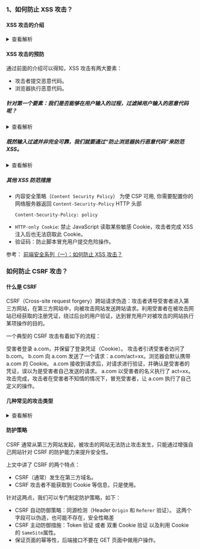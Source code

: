 ### 1、如何防止 XSS 攻击？

#### XSS 攻击的介绍

<details>
<summary>查看解析</summary>

Cross-Site Scripting（跨站脚本攻击）简称 XSS，是一种代码注入攻击。攻击者通过在目标网站上注入恶意脚本，使之在用户的浏览器上运行。利用这些恶意脚本，攻击者可获取用户的敏感信息如 Cookie、SessionID 等，进而危害数据安全。

XSS 分类

根据攻击的来源，XSS 攻击可分为存储型、反射型和 DOM 型三种。

| 类型       | 存储区                  | 插入点          |
| ---------- | ----------------------- | --------------- |
| 存储型 XSS | 后端数据库              | HTML            |
| 反射型 XSS | URL                     | HTML            |
| DOM 型 XSS | 后端数据库/前端存储/URL | 前端 JavaScript |

存储型 XSS

- 攻击者将恶意代码提交到目标网站的数据库中。
- 用户打开目标网站时，网站服务端将恶意代码从数据库取出，拼接在 HTML 中返回给浏览器。
- 用户浏览器接收到响应后解析执行，混在其中的恶意代码也被执行。
- 恶意代码窃取用户数据并发送到攻击者的网站，或者冒充用户的行为，调用目标网站接口执行攻击者指定的操作。
  > 这种攻击常见于带有用户保存数据的网站功能，如论坛发帖、商品评论、用户私信等。

反射型 XSS

- 攻击者构造出特殊的 URL，其中包含恶意代码。
- 用户打开带有恶意代码的 URL 时，网站服务端将恶意代码从 URL 中取出，拼接在 HTML 中返回给浏览器。
- 用户浏览器接收到响应后解析执行，混在其中的恶意代码也被执行。
- 恶意代码窃取用户数据并发送到攻击者的网站，或者冒充用户的行为，调用目标网站接口执行攻击者指定的操作。
  > 反射型 XSS 跟存储型 XSS 的区别是：存储型 XSS 的恶意代码存在数据库里，反射型 XSS 的恶意代码存在 URL 里。
  > 反射型 XSS 漏洞常见于通过 URL 传递参数的功能，如**网站搜索**、跳转等。
  > 由于需要用户主动打开恶意的 URL 才能生效，攻击者往往会结合多种手段诱导用户点击。
  > POST 的内容也可以触发反射型 XSS，只不过其触发条件比较苛刻（需要构造表单提交页面，并引导用户点击），所以非常少见。

DOM 型 XSS

- 攻击者构造出特殊的 URL，其中包含恶意代码。
- 用户打开带有恶意代码的 URL。
- 用户浏览器接收到响应后解析执行，前端 JavaScript 取出 URL 中的恶意代码并执行。
  > DOM 型 XSS 跟前两种 XSS 的区别：DOM 型 XSS 攻击中，**取出**和执行恶意代码由浏览器端完成，属于前端 JavaScript 自身的安全漏洞，而其他两种 XSS 都属于服务端的安全漏洞。

</details>

#### XSS 攻击的预防

通过前面的介绍可以得知，XSS 攻击有两大要素：

- 攻击者提交恶意代码。
- 浏览器执行恶意代码。

##### 针对第一个要素：我们是否能够在用户输入的过程，过滤掉用户输入的恶意代码呢？

<details>
<summary>查看解析</summary>

**1、在用户提交时，由前端过滤输入，然后提交到后端。这样做是否可行呢？**

答案是**不可行**。一旦攻击者绕过前端过滤，直接构造请求，就可以提交恶意代码了。
例如搜索框直接进行百度搜索，然后返回搜索结果页面，显示用户输入的搜索关键词

**2、那么，换一个过滤时机：后端在写入数据库前，对输入进行过滤，然后把“安全的”内容，返回给前端。这样是否可行呢？**

我们举一个例子，一个正常的用户输入了 `5 < 7` 这个内容，在写入数据库前，被转义，变成了 `5 &lt; 7`。
但问题是：在提交阶段，我们并不确定内容要输出到哪里。

- 用户的输入内容可能**同时提供给前端和客户端**，而一旦经过了 `escapeHTML()`，客户端显示的内容就变成了乱码( 5 &lt; 7 )。
- 如果提供给前端，不同场景的情况也不一样。
  如果是后端返回拼接好的 HTML 页面，则可以正常显示；但是如果是使用纯前端渲染的方式（vue/react）也不行，具体后面会分析。

</details>

##### 既然输入过滤并非完全可靠，我们就要通过“防止浏览器执行恶意代码”来防范 XSS。

<details>
<summary>查看解析</summary>

**1、预防存储型和反射型 XSS 攻击**

存储型和反射型 XSS 都是在服务端取出恶意代码后，插入到响应 HTML 里的，攻击者刻意编写的“数据”被内嵌到“代码”中，被浏览器所执行。

预防这两种漏洞，有两种常见做法：

- `纯前端渲染`:
  纯前端渲染的过程：
  - 浏览器先加载一个静态 HTML，此 HTML 中不包含任何跟业务相关的数据。
  - 然后浏览器执行 HTML 中的 JavaScript。
  - JavaScript 通过 Ajax 加载业务数据，调用 DOM API 更新到页面上。
    在纯前端渲染中，我们会明确的告诉浏览器：下面要设置的内容是文本（`.innerText`），还是属性（`.setAttribute`），还是样式（`.style`）等等。浏览器不会被轻易的被欺骗，执行预期外的代码了。
    但纯前端渲染还需注意避免 DOM 型 XSS 漏洞（例如 onload 事件和 href 中的 javascript:xxx 等，请参考下文”预防 DOM 型 XSS 攻击“部分）。
    在很多内部、管理系统中，采用纯前端渲染是非常合适的。但对于性能要求高，或有 SEO 需求的页面，我们仍然要面对拼接 HTML 的问题。
- `转义 HTML`:
  如果拼接 HTML 是必要的，就需要采用合适的转义库，对 HTML 模板各处插入点进行充分的转义。

**2、预防 DOM 型 XSS 攻击**

DOM 型 XSS 攻击，实际上就是网站前端 JavaScript 代码本身不够严谨，把不可信的数据当作代码执行了。

在使用 `.innerHTML`、`.outerHTML`、`document.write()` 时要特别小心，不要把不可信的数据作为 HTML 插到页面上，而应尽量使用 `.textContent`、`.setAttribute()` 等。

**如果用 Vue/React 技术栈，并且不使用 `v-html/dangerouslySetInnerHTML` 功能，就在前端 render 阶段避免 `innerHTML`、`outerHTML` 的 XSS 隐患。**

DOM 中的内联事件监听器，如 location、onclick、onerror、onload、onmouseover 等，a 标签的 href 属性，JavaScript 的 eval()、setTimeout()、setInterval() 等，都能把字符串作为代码运行。如果不可信的数据拼接到字符串中传递给这些 API，很容易产生安全隐患，请务必避免。

</details>

##### 其他 XSS 防范措施

- 内容安全策略（`Content Security Policy`）
  为使 CSP 可用, 你需要配置你的网络服务器返回 `Content-Security-Policy` HTTP 头部
  ```http
  Content-Security-Policy: policy
  ```
- `HTTP-only Cookie`: 禁止 JavaScript 读取某些敏感 Cookie，攻击者完成 XSS 注入后也无法窃取此 Cookie。
- 验证码：防止脚本冒充用户提交危险操作。

参考：
[前端安全系列（一）：如何防止 XSS 攻击？](https://tech.meituan.com/2018/09/27/fe-security.html)

### 如何防止 CSRF 攻击？

#### 什么是 CSRF

CSRF（Cross-site request forgery）跨站请求伪造：攻击者诱导受害者进入第三方网站，在第三方网站中，向被攻击网站发送跨站请求。利用受害者在被攻击网站已经获取的注册凭证，绕过后台的用户验证，达到冒充用户对被攻击的网站执行某项操作的目的。

一个典型的 CSRF 攻击有着如下的流程：

受害者登录 a.com，并保留了登录凭证（Cookie）。
攻击者引诱受害者访问了 b.com。
b.com 向 a.com 发送了一个请求：a.com/act=xx。浏览器会默认携带 a.com 的 Cookie。
a.com 接收到请求后，对请求进行验证，并确认是受害者的凭证，误以为是受害者自己发送的请求。
a.com 以受害者的名义执行了 act=xx。
攻击完成，攻击者在受害者不知情的情况下，冒充受害者，让 a.com 执行了自己定义的操作。

#### 几种常见的攻击类型

<details>
<summary>查看解析</summary>

- 自动发 GET 请求

  ```
  ![](https://a.com/withdraw?amount=10000&for=hacker)
  ```

- 自动发 POST 请求
  ```HTML
  <form id='hacker-form' action="https://a.com/withdraw" method="POST">
  <input type="hidden" name="user" value="hhh" />
  <input type="hidden" name="count" value="100" />
  </form>
  <script>document.getElementById('hacker-form').submit();</script>
  ```
- 诱导点击发送 GET 请求

  ```js
  <a href="https://a/com/withdraw?user=hhh&count=100" target="_blank">
    点击进入修仙世界
  </a>
  ```

</details>

#### 防护策略

CSRF 通常从第三方网站发起，被攻击的网站无法防止攻击发生，只能通过增强自己网站针对 CSRF 的防护能力来提升安全性。

上文中讲了 CSRF 的两个特点：

- CSRF（通常）发生在第三方域名。
- CSRF 攻击者不能获取到 Cookie 等信息，只是使用。

针对这两点，我们可以专门制定防护策略，如下：

- CSRF 自动防御策略：同源检测（Header `Origin` 和 `Referer` 验证）。
  这两个字段可以伪造，也可能不存在，安全性略差
- CSRF 主动防御措施：Token 验证 或者 双重 Cookie 验证 以及利用 Cookie 的 `SameSite`属性。
- 保证页面的幂等性，后端接口不要在 GET 页面中做用户操作。

